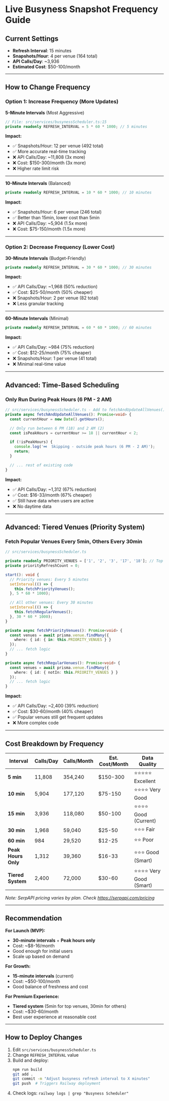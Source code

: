 # Live Busyness Snapshot Frequency Guide

## Current Settings
- **Refresh Interval**: 15 minutes
- **Snapshots/Hour**: 4 per venue (164 total)
- **API Calls/Day**: ~3,936
- **Estimated Cost**: $50-100/month

---

## How to Change Frequency

### Option 1: Increase Frequency (More Updates)

**5-Minute Intervals** (Most Aggressive)
```typescript
// File: src/services/busynessScheduler.ts:15
private readonly REFRESH_INTERVAL = 5 * 60 * 1000; // 5 minutes
```

**Impact:**
- ✅ Snapshots/Hour: 12 per venue (492 total)
- ✅ More accurate real-time tracking
- ❌ API Calls/Day: ~11,808 (3x more)
- ❌ Cost: $150-300/month (3x more)
- ❌ Higher rate limit risk

---

**10-Minute Intervals** (Balanced)
```typescript
private readonly REFRESH_INTERVAL = 10 * 60 * 1000; // 10 minutes
```

**Impact:**
- ✅ Snapshots/Hour: 6 per venue (246 total)
- ✅ Better than 15min, lower cost than 5min
- ❌ API Calls/Day: ~5,904 (1.5x more)
- ❌ Cost: $75-150/month (1.5x more)

---

### Option 2: Decrease Frequency (Lower Cost)

**30-Minute Intervals** (Budget-Friendly)
```typescript
private readonly REFRESH_INTERVAL = 30 * 60 * 1000; // 30 minutes
```

**Impact:**
- ✅ API Calls/Day: ~1,968 (50% reduction)
- ✅ Cost: $25-50/month (50% cheaper)
- ❌ Snapshots/Hour: 2 per venue (82 total)
- ❌ Less granular tracking

---

**60-Minute Intervals** (Minimal)
```typescript
private readonly REFRESH_INTERVAL = 60 * 60 * 1000; // 60 minutes
```

**Impact:**
- ✅ API Calls/Day: ~984 (75% reduction)
- ✅ Cost: $12-25/month (75% cheaper)
- ❌ Snapshots/Hour: 1 per venue (41 total)
- ❌ Minimal real-time value

---

## Advanced: Time-Based Scheduling

### Only Run During Peak Hours (6 PM - 2 AM)

```typescript
// src/services/busynessScheduler.ts - Add to fetchAndUpdateAllVenues()
private async fetchAndUpdateAllVenues(): Promise<void> {
  const currentHour = new Date().getHours();

  // Only run between 6 PM (18) and 2 AM (2)
  const isPeakHours = currentHour >= 18 || currentHour < 2;

  if (!isPeakHours) {
    console.log('⏭️  Skipping - outside peak hours (6 PM - 2 AM)');
    return;
  }

  // ... rest of existing code
}
```

**Impact:**
- ✅ API Calls/Day: ~1,312 (67% reduction)
- ✅ Cost: $16-33/month (67% cheaper)
- ✅ Still have data when users are active
- ❌ No daytime data

---

## Advanced: Tiered Venues (Priority System)

### Fetch Popular Venues Every 5min, Others Every 30min

```typescript
// src/services/busynessScheduler.ts

private readonly PRIORITY_VENUES = ['1', '2', '3', '17', '18']; // Top 5 venues
private priorityRefreshCount = 0;

start(): void {
  // Priority venues: Every 5 minutes
  setInterval(() => {
    this.fetchPriorityVenues();
  }, 5 * 60 * 1000);

  // All other venues: Every 30 minutes
  setInterval(() => {
    this.fetchRegularVenues();
  }, 30 * 60 * 1000);
}

private async fetchPriorityVenues(): Promise<void> {
  const venues = await prisma.venue.findMany({
    where: { id: { in: this.PRIORITY_VENUES } }
  });
  // ... fetch logic
}

private async fetchRegularVenues(): Promise<void> {
  const venues = await prisma.venue.findMany({
    where: { id: { notIn: this.PRIORITY_VENUES } }
  });
  // ... fetch logic
}
```

**Impact:**
- ✅ API Calls/Day: ~2,400 (39% reduction)
- ✅ Cost: $30-60/month (40% cheaper)
- ✅ Popular venues still get frequent updates
- ❌ More complex code

---

## Cost Breakdown by Frequency

| Interval | Calls/Day | Calls/Month | Est. Cost/Month | Data Quality |
|----------|-----------|-------------|-----------------|--------------|
| **5 min** | 11,808 | 354,240 | $150-300 | ⭐⭐⭐⭐⭐ Excellent |
| **10 min** | 5,904 | 177,120 | $75-150 | ⭐⭐⭐⭐ Very Good |
| **15 min** | 3,936 | 118,080 | $50-100 | ⭐⭐⭐⭐ Good (Current) |
| **30 min** | 1,968 | 59,040 | $25-50 | ⭐⭐⭐ Fair |
| **60 min** | 984 | 29,520 | $12-25 | ⭐⭐ Poor |
| **Peak Hours Only** | 1,312 | 39,360 | $16-33 | ⭐⭐⭐ Good (Smart) |
| **Tiered System** | 2,400 | 72,000 | $30-60 | ⭐⭐⭐⭐ Very Good (Smart) |

*Note: SerpAPI pricing varies by plan. Check https://serpapi.com/pricing*

---

## Recommendation

**For Launch (MVP):**
- **30-minute intervals** + **Peak hours only**
- Cost: ~$8-16/month
- Good enough for initial users
- Scale up based on demand

**For Growth:**
- **15-minute intervals** (current)
- Cost: ~$50-100/month
- Good balance of freshness and cost

**For Premium Experience:**
- **Tiered system** (5min for top venues, 30min for others)
- Cost: ~$30-60/month
- Best user experience at reasonable cost

---

## How to Deploy Changes

1. Edit `src/services/busynessScheduler.ts`
2. Change `REFRESH_INTERVAL` value
3. Build and deploy:
   ```bash
   npm run build
   git add .
   git commit -m "Adjust busyness refresh interval to X minutes"
   git push  # Triggers Railway deployment
   ```
4. Check logs: `railway logs | grep "Busyness Scheduler"`

